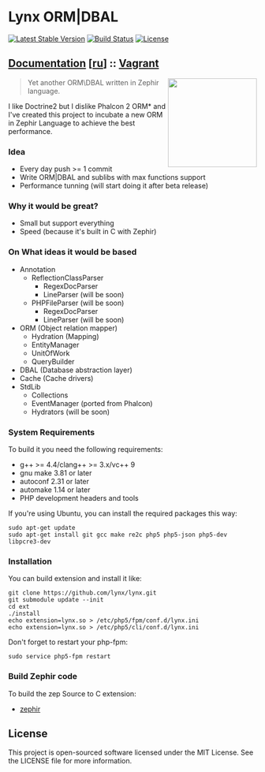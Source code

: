 Lynx ORM|DBAL
=============
[![Latest Stable Version](https://poser.pugx.org/lynx/lynx/v/stable.svg)](https://packagist.org/packages/lynx/lynx)
[![Build Status](https://travis-ci.org/lynx/lynx.svg)](https://travis-ci.org/lynx/lynx)
[![License](https://poser.pugx.org/lynx/lynx/license.svg)](https://packagist.org/packages/lynx/lynx)

## [Documentation](http://lynx.github.io/lynx/docs/latest/en/) [[ru](http://lynx.github.io/lynx/docs/latest/ru/)] ::  [Vagrant](https://github.com/ovr/perfect-php-vagrant)

<img align="right" height="180" src="http://dmtry.me/img/logos/lynx_bnw.svg">

> Yet another ORM\DBAL written in Zephir language.

I like Doctrine2 but I dislike Phalcon 2 ORM* and I've created this project to incubate a new ORM in Zephir Language to achieve the best performance.

### Idea

* Every day push >= 1 commit
* Write ORM|DBAL and sublibs with max functions support
* Performance tunning (will start doing it after beta release)

### Why it would be great?

* Small but support everything
* Speed (because it's built in C with Zephir)

### On What ideas it would be based

* Annotation
	* ReflectionClassParser
		* RegexDocParser
		* LineParser (will be soon)
	* PHPFileParser (will be soon)
		* RegexDocParser
		* LineParser (will be soon)
* ORM (Object relation mapper)
	* Hydration (Mapping)
    * EntityManager
    * UnitOfWork
    * QueryBuilder
* DBAL (Database abstraction layer)
* Cache (Cache drivers)
* StdLib
	* Collections
	* EventManager (ported from Phalcon)
	* Hydrators (will be soon)

### System Requirements

To build it you need the following requirements:

* g++ >= 4.4/clang++ >= 3.x/vc++ 9
* gnu make 3.81 or later
* autoconf 2.31 or later
* automake 1.14 or later
* PHP development headers and tools

If you're using Ubuntu, you can install the required packages this way:

```
sudo apt-get update
sudo apt-get install git gcc make re2c php5 php5-json php5-dev libpcre3-dev
```

### Installation

You can build extension and install it like:

```
git clone https://github.com/lynx/lynx.git
git submodule update --init
cd ext
./install
echo extension=lynx.so > /etc/php5/fpm/conf.d/lynx.ini
echo extension=lynx.so > /etc/php5/cli/conf.d/lynx.ini
```

Don't forget to restart your php-fpm:
```
sudo service php5-fpm restart
```

### Build Zephir code

To build the zep Source to C extension:
* [zephir](https://github.com/phalcon/zephir)

License
-------
This project is open-sourced software licensed under the MIT License. See the LICENSE file for more information.
